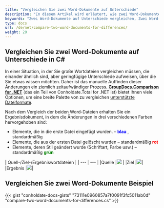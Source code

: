 ```yaml
---
title: "Vergleichen Sie zwei Word-Dokumente auf Unterschiede"
description: "In diesem Artikel wird erläutert, wie zwei Word-Dokumente mithilfe der GroupDocs.Comparison-API, die Teil von Conholdate.Total für .NET ist, auf Unterschiede verglichen werden."
keywords: "Zwei Word-Dokumente auf Unterschiede vergleichen, Zwei Word-Dokumente auf Unterschiede in C# vergleichen"
type: docs
url: /de/net/compare-two-word-documents-for-differences/
weight: 20
---
```

## Vergleichen Sie zwei Word-Dokumente auf Unterschiede in C#

In einer Situation, in der Sie große Wortdateien vergleichen müssen, die einander ähnlich sind, aber geringfügige Unterschiede aufweisen, über die Sie etwas wissen möchten. Daher ist das manuelle Auffinden dieser Änderungen ein ziemlich zeitaufwändiger Prozess.
**[GroupDocs.Comparison for .NET](https://products.groupdocs.com/comparison/net)** (das ein Teil von Conholdate.Total for .NET ist) bietet Ihnen viele Optionen, um eine breite Palette von zu vergleichen [unterstützte Dateiformate](https://docs.groupdocs.com/comparison/net/supported-document-formats/).

Nach dem Vergleich der beiden Word-Dateien erhalten Sie ein Ergebnisdokument, in dem die Änderungen in drei verschiedenen Farben hervorgehoben sind:

* Elemente, die in die erste Datei eingefügt wurden. – <font color="blue">**blau**</font> , standardmäßig
* Elemente, die aus der ersten Datei gelöscht wurden – standardmäßig <font color="red">**rot**</font>
* Elemente, deren Stil geändert wurde (Schriftart, Farbe usw.) – standardmäßig <font color="green">**grün**</font>

| Quell-/Ziel-/Ergebniswortdateien |
| --- | --- |
|Quelle |![](https://docs.groupdocs.com/comparison/net/images/how-to-compare-word-1.png) |
|Ziel |![](https://docs.groupdocs.com/comparison/net/images/how-to-compare-word-2.png)|
|Ergebnis |![](https://docs.groupdocs.com/comparison/net/images/how-to-compare-word-3.png)|

## Vergleichen Sie zwei Word-Dokumente Beispiel

{{< gist "conholdate-docs-gists" "73111e0960857a7f0091f3fc5011ab0d" "compare-two-word-documents-for-differences.cs" >}}









